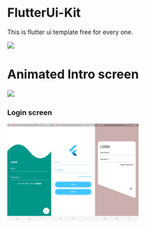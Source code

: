 # FlutterUi-Kit

This is flutter ui template free for every one.

<a href="https://www.buymeacoffee.com/gbhargavv"><img src="https://cdn.buymeacoffee.com/buttons/v2/default-yellow.png" height="60"></a>

# Animated Intro screen
<img src="https://github.com/gbhargavv/FlutterUi-Kit/blob/master/images/intro_anim.gif" height="300">

### Login screen

<img src="https://github.com/gbhargavv/FlutterUi-Kit/blob/master/images/login1.png" align="left" width="20%"><img src="https://github.com/gbhargavv/FlutterUi-Kit/blob/master/images/login2.png" align="left" width="20%"><img src="https://github.com/gbhargavv/FlutterUi-Kit/blob/master/images/login3.png" align="left" width="20%">